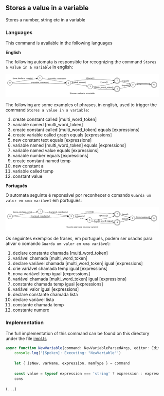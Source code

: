 ## Stores a value in a variable

Stores a number, string etc in a variable

### Languages

This command is available in the following languages

**English**

The following automata is responsible for recognizing the command `Stores a value in a variable` in english:

![English](phrase_en-US.png)

The following are some examples of phrases, in english, used to trigger the command `Stores a value in a variable`:

1. create constant called [multi_word_token]
2. variable named [multi_word_token]
3. create constant called [multi_word_token] equals [expressions]
4. create variable called graph equals [expressions]
5. new constant text equals [expressions]
6. variable named [multi_word_token] equals [expressions]
7. variable named value equals [expressions]
8. variable number equals [expressions]
9. create constant named temp
10. new constant a
11. variable called temp
12. constant value

**Português**

O automata seguinte é reponsável por reconhecer o comando `Guarda um valor em uma variável` em português:

![Português](phrase_pt-BR.png)

Os seguintes exemplos de frases, em português, podem ser usadas para ativar o comando `Guarda um valor em uma variável`:

1. declare constante chamada [multi_word_token]
2. variável chamada [multi_word_token]
3. declare variável chamada [multi_word_token] igual [expressions]
4. crie variável chamada temp igual [expressions]
5. nova variável temp igual [expressions]
6. variável chamada [multi_word_token] igual [expressions]
7. constante chamada temp igual [expressions]
8. variável valor igual [expressions]
9. declare constante chamada lista
10. declare variável lista
11. constante chamada temp
12. constante numero

### Implementation

The full implementation of this command can be found on this directory under the file [impl.ts](impl.ts)

```typescript
async function NewVariable(command: NewVariableParsedArgs, editor: Editor, context: {}) {
    console.log('[Spoken]: Executing: "NewVariable"')

    let { isNew, varName, expression, memType } = command

    const value = typeof expression === 'string' ? expression : expression?.value
    cons

(...)
```